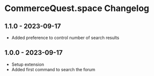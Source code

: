 # CommerceQuest.space Changelog

## 1.1.0 - 2023-09-17
- Added preference to control number of search results

## 1.0.0 - 2023-09-17
- Setup extension
- Added first command to search the forum
